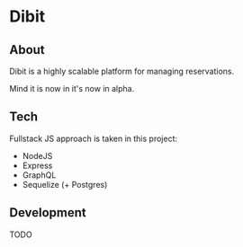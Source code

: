 # Dibit

## About
Dibit is a highly scalable platform for managing reservations.

Mind it is now in it's now in alpha.

## Tech
Fullstack JS approach is taken in this project:
- NodeJS
- Express
- GraphQL
- Sequelize (+ Postgres)

## Development
TODO
